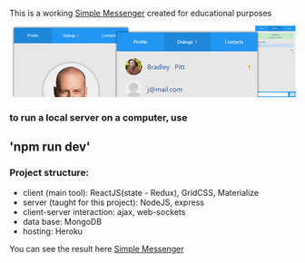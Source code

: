 This is a working [Simple Messenger](https://simple--messenger.herokuapp.com/) created for educational purposes

![GitHub Logo](https://raw.githubusercontent.com/QWERTYacc/messenger_app/master/messenger_app__preview.png)

### to run a local server on a computer, use 
## 'npm run dev'

### Project structure:
- client (main tool): ReactJS(state - Redux), GridCSS, Materialize
- server (taught for this project): NodeJS, express
- client-server interaction: ajax, web-sockets
- data base: MongoDB
- hosting: Heroku


You can see the result here [Simple Messenger](https://simple--messenger.herokuapp.com/)
